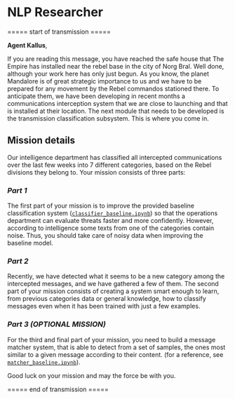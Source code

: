 # NLP Researcher
===== start of transmission =====

**Agent Kallus**,

If you are reading this message, you have reached the safe house that The Empire has installed near the rebel base in the city of Norg Bral. Well done, although your work here has only just begun. As you know, the planet Mandalore is of great strategic importance to us and we have to be prepared for any movement by the Rebel commandos stationed there. To anticipate them, we have been developing in recent months a communications interception system that we are close to launching and that is installed at their location. The next module that needs to be developed is the transmission classification subsystem. This is where you come in.

## Mission details

Our intelligence department has classified all intercepted communications over the last few weeks into 7 different categories, based on the Rebel divisions they belong to. Your mission consists of three parts:

### *Part 1*

The first part of your mission is to improve the provided baseline classification system ([```classifier_baseline.ipynb```](./part1/classifier_baseline.ipynb)) so that the operations department can evaluate threats faster and more confidently. However, according to intelligence some texts from one of the categories contain noise. Thus, you should take care of noisy data when improving the baseline model.


### *Part 2*

Recently, we have detected what it seems to be a new category among the intercepted messages, and we have gathered a few of them. The second part of your mission consists of creating a system smart enough to learn, from previous categories data or general knowledge, how to classify messages even when it has been trained with just a few examples.

### *Part 3 (OPTIONAL MISSION)*

For the third and final part of your mission, you need to build a message matcher system, that is able to detect from a set of samples, the ones most similar to a given message according to their content. (for a reference, see [```matcher_baseline.ipynb```](./part3/matcher_baseline.ipynb)).

Good luck on your mission and may the force be with you.

===== end of transmission =====


